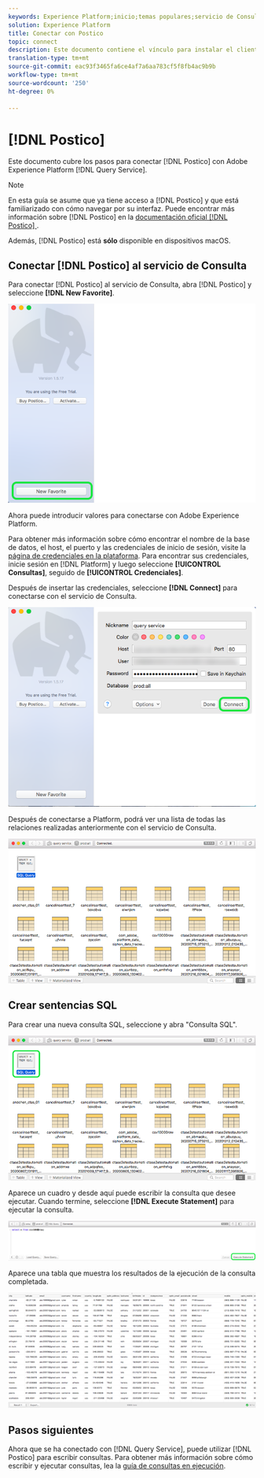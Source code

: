 ```yaml
---
keywords: Experience Platform;inicio;temas populares;servicio de Consulta;servicio de consulta;postico;Postico;conectar con servicio de consulta;
solution: Experience Platform
title: Conectar con Postico
topic: connect
description: Este documento contiene el vínculo para instalar el cliente de copia de seguridad Postico para el servicio de Consulta de Adobe Experience Platform.
translation-type: tm+mt
source-git-commit: eac93f3465fa6ce4af7a6aa783cf5f8fb4ac9b9b
workflow-type: tm+mt
source-wordcount: '250'
ht-degree: 0%

---
```



# [!DNL Postico]

Este documento cubre los pasos para conectar [!DNL Postico] con Adobe Experience Platform [!DNL Query Service].

>[!NOTE]
>
> En esta guía se asume que ya tiene acceso a [!DNL Postico] y que está familiarizado con cómo navegar por su interfaz. Puede encontrar más información sobre [!DNL Postico] en la [documentación oficial [!DNL Postico] ](https://eggerapps.at/postico/docs).
> 
> Además, [!DNL Postico] está **sólo** disponible en dispositivos macOS.

## Conectar [!DNL Postico] al servicio de Consulta

Para conectar [!DNL Postico] al servicio de Consulta, abra [!DNL Postico] y seleccione **[!DNL New Favorite]**.

![](../images/clients/postico/open-postico.png)

Ahora puede introducir valores para conectarse con Adobe Experience Platform.

Para obtener más información sobre cómo encontrar el nombre de la base de datos, el host, el puerto y las credenciales de inicio de sesión, visite la [página de credenciales en la plataforma](https://platform.adobe.com/query/configuration). Para encontrar sus credenciales, inicie sesión en [!DNL Platform] y luego seleccione **[!UICONTROL Consultas]**, seguido de **[!UICONTROL Credenciales]**.

Después de insertar las credenciales, seleccione **[!DNL Connect]** para conectarse con el servicio de Consulta.

![](../images/clients/postico/authentication-details.png)

Después de conectarse a Platform, podrá ver una lista de todas las relaciones realizadas anteriormente con el servicio de Consulta.

![](../images/clients/postico/show-queries.png)

## Crear sentencias SQL

Para crear una nueva consulta SQL, seleccione y abra &quot;Consulta SQL&quot;.

![](../images/clients/postico/create-query.png)

Aparece un cuadro y desde aquí puede escribir la consulta que desee ejecutar. Cuando termine, seleccione **[!DNL Execute Statement]** para ejecutar la consulta.

![](../images/clients/postico/run-statement.png)

Aparece una tabla que muestra los resultados de la ejecución de la consulta completada.

![](../images/clients/postico/query-results.png)

## Pasos siguientes

Ahora que se ha conectado con [!DNL Query Service], puede utilizar [!DNL Postico] para escribir consultas. Para obtener más información sobre cómo escribir y ejecutar consultas, lea la [guía de consultas en ejecución](../best-practices/writing-queries.md).